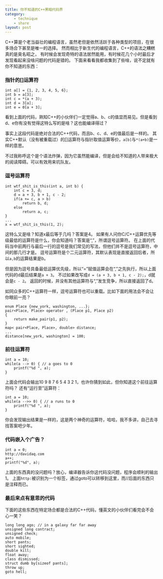 ```yaml
---
title: 你不知道的C++黑暗代码界
category: 
    - technique
    - share
layout: post
---
```


C++算是个老当益壮的编程语言，虽然老但是依然活跃于各种类型的项目，在很多场合下甚至是唯一的选择。
然而相比于新生代的编程语言，C++的语法之糟糕真的是臭名昭之，
有时候会发现奇特的语法居然能用，有时候花几个小时最后才发现看起来没啥问题的代码是错的。
下面来看看我都收集到了些啥，说不定就有你不知道的东西：

### 指针的[]运算符
    
    int a[] = {1, 2, 3, 4, 5, 6};
    int b = a[3];
    int c = *(a + 3);
    int d = 3[a];
    int e = 0[a + 3];

看到上面的代码，熟知C++的小伙伴们一定觉得a、b、c的值显而易见。但是看到d、e你有没有觉得这特么写的是啥？这也能编译得过？

事实上这段代码是绝对合法的C++代码，而且b、c、d、e的值最后是一样的。
其实C++默认（没有被重载过）的[]运算符与指针取值运算等价，`a[b]`与`*(a+b)`是一样的意思。

不过我称呼这个是个语法炸弹，因为它虽然能编译，但是会给不知道的人带来极大的阅读障碍。可以有效用来坑队友。


### 逗号运算符

    int wtf_shit_is_this(int a, int b) {
        int c = 3, d;
        d = a + 3, b + 1, c - 2;
        if(a += c, a > b)
            return b, d;
        else
            return a, c;
    }
    ...
    x = wtf_shit_is_this(1, 2);

这特么又是啥？知道x最后等于几吗？答案是4。
如果有人问你C/C++运算优先等级最低的运算符是什么，你会知道吗？答案是“,”，所谓逗号运算符。
在上面的代码当中前两行与最后一行的逗号是我们常见的写法，但他们并不是逗号运算符，中间的那几行才是。
逗号运算符是个二元运算符，其默认表现是直接返回后者，所以`a,b`的运算结果是b。

但是因为逗号具备最低运算优先级，所以“=”赋值运算会在“,”之先执行，所以上面代码的d最后结果是`a + 3`。
不过如果改写成`d = (a + 3, b + 1, c - 2);`，d就会是`c - 2`。
返回的时候，并没有其他运算符与“,”发生竞争，所以直接返回了d。

如同众多的C++运算符一样，逗号运算符也可以重载。比如下面的用法会不会让你眼前一亮？

    enum Place {new_york, washington, ...};
    pair<Place, Place> operator , (Place p1, Place p2)
    {
        return make_pair(p1, p2);
    }
    map< pair<Place, Place>, double> distance;
    ...
    distance[new_york, washington] = 100;


### 前往运算符
    
    int a = 10;
    while(a --> 0) { // a goes to 0
        printf("%d ", a);
    }

上面会代码会输出10 9 8 7 6 5 4 3 2 1，也许你猜到如此，但你知道这个前往运算符吗？
还有“运行至”运算符：

    int a = 10;
    while(a -->> 0) { // a runs to 0
        printf("%d ", a);
    }

你会发现输出结果是一样的，这是两个神奇的运算符，哈哈，我不多讲，自己去寻找答案吧少年。


### 代码嵌入个广告？

    int a = 0;
    http://davidaq.com
    a++;
    printf("%d", a);

上面的东西真的没问题吗？放心，编译器告诉你这代码没问题，程序会顺利的输出1。
上面`http:`被识别为一个标签，通过goto可以转移到这里，而//后面的东西只是注释而已。


### 最后来点有意思的代码

下面的这些东西在特定场合都是合法的C++代码，懂英文的小伙伴们看完会不会心一笑？

    long long ago; // in a galaxy far far away
    unsigned long contract;
    unsigned check;
    auto mobile;
    short pants;
    short sighted;
    double kill;
    float away;
    class dismissed;
    struct dumb by[sizeof pants];
    throw up;
    goto hell;


